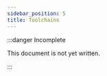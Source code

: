 ```yaml
---
sidebar_position: 5
title: Toolchains
---
```


:::danger Incomplete

This document is not yet written.

:::
